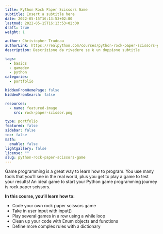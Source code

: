 ```yaml
---
title: Python Rock Paper Scissors Game
subtitle: Insert a subtitle here
date: 2022-05-15T16:13:53+02:00
lastmod: 2022-05-15T16:13:53+02:00
draft: true
weight: 1

author: Christopher Trudeau
authorLink: https://realpython.com/courses/python-rock-paper-scissors-game/#team
description: Descrizione da rivedere se è un doppione subtitle

tags:
  - basics
  - gamedev
  - python
categories:
  - portfolio

hiddenFromHomePage: false
hiddenFromSearch: false

resources:
  - name: featured-image
    src: rock-paper-scissor.png

type: portfolio
featured: false
sidebar: false
toc: false
math:
  enable: false
lightgallery: false
license: ""
slug: python-rock-paper-scissors-game
---
```


Game programming is a great way to learn how to program. You use many tools that you’ll see in the real world, plus you get to play a game to test your results! An ideal game to start your Python game programming journey is rock paper scissors.

**In this course, you’ll learn how to:**

- Code your own rock paper scissors game
- Take in user input with input()
- Play several games in a row using a while loop
- Clean up your code with Enum objects and functions
- Define more complex rules with a dictionary
